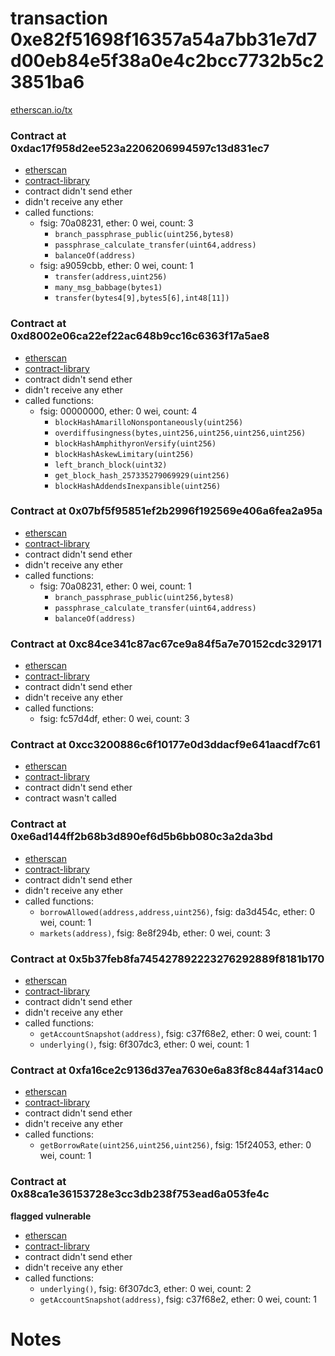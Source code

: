 # transaction 0xe82f51698f16357a54a7bb31e7d7d00eb84e5f38a0e4c2bcc7732b5c23851ba6

[etherscan.io/tx](https://etherscan.io/tx/0xe82f51698f16357a54a7bb31e7d7d00eb84e5f38a0e4c2bcc7732b5c23851ba6)


### Contract at 0xdac17f958d2ee523a2206206994597c13d831ec7

* [etherscan](https://etherscan.io/address/0xdac17f958d2ee523a2206206994597c13d831ec7)
* [contract-library](https://contract-library.com/contracts/Ethereum/dac17f958d2ee523a2206206994597c13d831ec7)
* contract didn't send ether
* didn't receive any ether
* called functions:
    * fsig: 70a08231, ether: 0 wei, count: 3
        * `branch_passphrase_public(uint256,bytes8)`
        * `passphrase_calculate_transfer(uint64,address)`
        * `balanceOf(address)`
    * fsig: a9059cbb, ether: 0 wei, count: 1
        * `transfer(address,uint256)`
        * `many_msg_babbage(bytes1)`
        * `transfer(bytes4[9],bytes5[6],int48[11])`


### Contract at 0xd8002e06ca22ef22ac648b9cc16c6363f17a5ae8

* [etherscan](https://etherscan.io/address/0xd8002e06ca22ef22ac648b9cc16c6363f17a5ae8)
* [contract-library](https://contract-library.com/contracts/Ethereum/d8002e06ca22ef22ac648b9cc16c6363f17a5ae8)
* contract didn't send ether
* didn't receive any ether
* called functions:
    * fsig: 00000000, ether: 0 wei, count: 4
        * `blockHashAmarilloNonspontaneously(uint256)`
        * `overdiffusingness(bytes,uint256,uint256,uint256,uint256)`
        * `blockHashAmphithyronVersify(uint256)`
        * `blockHashAskewLimitary(uint256)`
        * `left_branch_block(uint32)`
        * `get_block_hash_257335279069929(uint256)`
        * `blockHashAddendsInexpansible(uint256)`


### Contract at 0x07bf5f95851ef2b2996f192569e406a6fea2a95a

* [etherscan](https://etherscan.io/address/0x07bf5f95851ef2b2996f192569e406a6fea2a95a)
* [contract-library](https://contract-library.com/contracts/Ethereum/07bf5f95851ef2b2996f192569e406a6fea2a95a)
* contract didn't send ether
* didn't receive any ether
* called functions:
    * fsig: 70a08231, ether: 0 wei, count: 1
        * `branch_passphrase_public(uint256,bytes8)`
        * `passphrase_calculate_transfer(uint64,address)`
        * `balanceOf(address)`


### Contract at 0xc84ce341c87ac67ce9a84f5a7e70152cdc329171

* [etherscan](https://etherscan.io/address/0xc84ce341c87ac67ce9a84f5a7e70152cdc329171)
* [contract-library](https://contract-library.com/contracts/Ethereum/c84ce341c87ac67ce9a84f5a7e70152cdc329171)
* contract didn't send ether
* didn't receive any ether
* called functions:
    * fsig: fc57d4df, ether: 0 wei, count: 3


### Contract at 0xcc3200886c6f10177e0d3ddacf9e641aacdf7c61

* [etherscan](https://etherscan.io/address/0xcc3200886c6f10177e0d3ddacf9e641aacdf7c61)
* [contract-library](https://contract-library.com/contracts/Ethereum/cc3200886c6f10177e0d3ddacf9e641aacdf7c61)
* contract didn't send ether
* contract wasn't called


### Contract at 0xe6ad144ff2b68b3d890ef6d5b6bb080c3a2da3bd

* [etherscan](https://etherscan.io/address/0xe6ad144ff2b68b3d890ef6d5b6bb080c3a2da3bd)
* [contract-library](https://contract-library.com/contracts/Ethereum/e6ad144ff2b68b3d890ef6d5b6bb080c3a2da3bd)
* contract didn't send ether
* didn't receive any ether
* called functions:
    * `borrowAllowed(address,address,uint256)`, fsig: da3d454c, ether: 0 wei, count: 1
    * `markets(address)`, fsig: 8e8f294b, ether: 0 wei, count: 3


### Contract at 0x5b37feb8fa745427892223276292889f8181b170

* [etherscan](https://etherscan.io/address/0x5b37feb8fa745427892223276292889f8181b170)
* [contract-library](https://contract-library.com/contracts/Ethereum/5b37feb8fa745427892223276292889f8181b170)
* contract didn't send ether
* didn't receive any ether
* called functions:
    * `getAccountSnapshot(address)`, fsig: c37f68e2, ether: 0 wei, count: 1
    * `underlying()`, fsig: 6f307dc3, ether: 0 wei, count: 1


### Contract at 0xfa16ce2c9136d37ea7630e6a83f8c844af314ac0

* [etherscan](https://etherscan.io/address/0xfa16ce2c9136d37ea7630e6a83f8c844af314ac0)
* [contract-library](https://contract-library.com/contracts/Ethereum/fa16ce2c9136d37ea7630e6a83f8c844af314ac0)
* contract didn't send ether
* didn't receive any ether
* called functions:
    * `getBorrowRate(uint256,uint256,uint256)`, fsig: 15f24053, ether: 0 wei, count: 1


### Contract at 0x88ca1e36153728e3cc3db238f753ead6a053fe4c

**flagged vulnerable**

* [etherscan](https://etherscan.io/address/0x88ca1e36153728e3cc3db238f753ead6a053fe4c)
* [contract-library](https://contract-library.com/contracts/Ethereum/88ca1e36153728e3cc3db238f753ead6a053fe4c)
* contract didn't send ether
* didn't receive any ether
* called functions:
    * `underlying()`, fsig: 6f307dc3, ether: 0 wei, count: 2
    * `getAccountSnapshot(address)`, fsig: c37f68e2, ether: 0 wei, count: 1

# Notes

